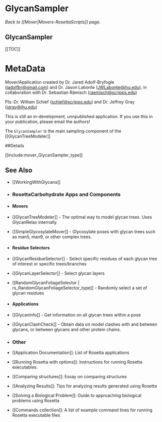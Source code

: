 # GlycanSampler
*Back to [[Mover|Movers-RosettaScripts]] page.*
## GlycanSampler

[[_TOC_]]

MetaData
========

Mover/Application created by Dr. Jared Adolf-Bryfogle (jadolfbr@gmail.com) and Dr. Jason Labonte (JWLabonte@jhu.edu), in collaboration with Dr. Sebastian Rämisch (raemisch@scripps.edu)

PIs: Dr. William Schief (schief@scripps.edu) and Dr. Jeffrey Gray (jgray@jhu.edu)

This is still an in-development, unnpublished application.  If you use this in your publication, please email the authors!

The `GlycanSampler` is the main sampling component of the [[GlycanTreeModeler]]

##Details


[[include:mover_GlycanSampler_type]]



## See Also
- [[WorkingWithGlycans]]

- ### RosettaCarbohydrate Apps and Components

 - #### Movers
 - [[GlycanTreeModeler]] - The optimal way to model glycan trees.  Uses GlycanRelax internally.
 - [[SimpleGlycosylateMover]] - Glycosylate poses with glycan trees such as man5, man9, or other complex trees.  

- #### Residue Selectors
 - [[GlycanResidueSelector]] - Select specific residues of each glycan tree of interest or specific trees/branches
 - [[GlycanLayerSelector]] - Select glycan layers
 - [[RandomGlycanFoliageSelector | rs_RandomGlycanFoliageSelector_type]] - Randomly select a set of glycan residues 

- #### Applications
 - [[GlycanInfo]] - Get information on all glycan trees within a pose
 - [[GlycanClashCheck]] - Obtain data on model clashes with and between glycans, or between glycans and other protein chains.


- ### Other
 - [[Application Documentation]]: List of Rosetta applications
 - [[Running Rosetta with options]]: Instructions for running Rosetta executables.
 - [[Comparing structures]]: Essay on comparing structures
 - [[Analyzing Results]]: Tips for analyzing results generated using Rosetta
 - [[Solving a Biological Problem]]: Guide to approaching biological problems using Rosetta
 - [[Commands collection]]: A list of example command lines for running Rosetta executable files